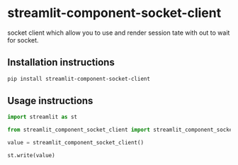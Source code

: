 # streamlit-component-socket-client

socket client which allow you to use and render session tate with out to wait for socket.

## Installation instructions 

```sh
pip install streamlit-component-socket-client
```

## Usage instructions

```python
import streamlit as st

from streamlit_component_socket_client import streamlit_component_socket_client

value = streamlit_component_socket_client()

st.write(value)

